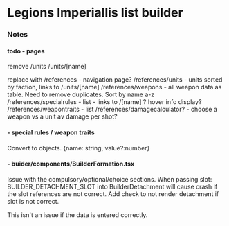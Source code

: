 # Legions Imperiallis list builder

### Notes

#### todo - pages

remove /units /units/[name]

replace with
/references - navigation page?
/references/units - units sorted by faction, links to /units/[name]
/references/weapons - all weapon data as table. Need to remove duplicates. Sort by name a-z
/references/specialrules - list - links to /[name] ? hover info display?
/references/weapontraits - list
/references/damagecalculator? - choose a weapon vs a unit av damage per shot?

#### - special rules / weapon traits

Convert to objects. {name: string, value?:number}

#### - buider/components/BuilderFormation.tsx

Issue with the compulsory/optional/choice sections. When passing slot: BUILDER_DETACHMENT_SLOT into BuilderDetachment will cause crash if the slot references are not correct. Add check to not render detachment if slot is not correct.

This isn't an issue if the data is entered correctly.
